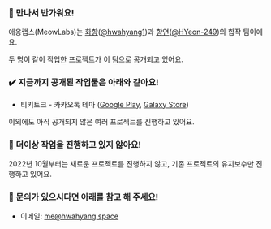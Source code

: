 ### 👋 만나서 반가워요!

애옹랩스(MeowLabs)는 [화향](https://hwahyang.space)([@hwahyang1](https://github.com/hwahyang1))과 [향연](https://hyangyeon.biz)([@HYeon-249](https://github.com/HYeon-249))의 합작 팀이에요.

두 명이 같이 작업한 프로젝트가 이 팀으로 공개되고 있어요.

### ✔️ 지금까지 공개된 작업물은 아래와 같아요!

- 티키토크 - 카카오톡 테마 ([Google Play](https://play.google.com/store/apps/details?id=com.hb.theme.tikitalk), [Galaxy Store](http://apps.samsung.com/appquery/appDetail.as?appId=com.hb.theme.tikitalk))

이외에도 아직 공개되지 않은 여러 프로젝트를 진행하고 있어요.

### 🛑 더이상 작업을 진행하고 있지 않아요!

2022년 10월부터는 새로운 프로젝트를 진행하지 않고, 기존 프로젝트의 유지보수만 진행하고 있어요.

### 💬 문의가 있으시다면 아래를 참고 해 주세요!

- 이메일: [me@hwahyang.space](mailto:me@hwahyang.space)